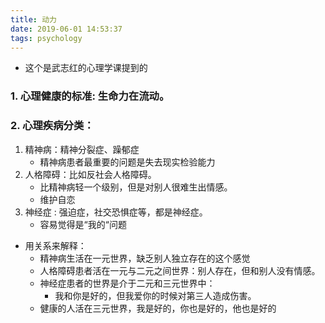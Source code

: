 ```yaml
---
title: 动力
date: 2019-06-01 14:53:37
tags: psychology
---
```



* 这个是武志红的心理学课提到的

### 1. 心理健康的标准: 生命力在流动。

### 2. 心理疾病分类：
1. 精神病：精神分裂症、躁郁症 
	* 精神病患者最重要的问题是失去现实检验能力
2. 人格障碍：比如反社会人格障碍。
	* 比精神病轻一个级别，但是对别人很难生出情感。
	* 维护自恋
3. 神经症 : 强迫症，社交恐惧症等，都是神经症。
	* 容易觉得是“我的“问题 
* 用关系来解释：
	* 精神病生活在一元世界，缺乏别人独立存在的这个感觉
	* 人格障碍患者活在一元与二元之间世界：别人存在，但和别人没有情感。
	* 神经症患者的世界是介于二元和三元世界中：
		* 我和你是好的，但我爱你的时候对第三人造成伤害。
	*  健康的人活在三元世界，我是好的，你也是好的，他也是好的
	





 